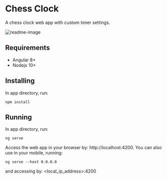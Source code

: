 # Chess Clock

A chess clock web app with custom timer settings.

![readme-image](https://user-images.githubusercontent.com/17503393/140434323-4f19c0c7-be72-4869-a8d5-321bb6344d4c.png)

## Requirements

- Angular 8+
- Nodejs 10+

## Installing

In app directory, run:
```
npm install
```

## Running

In app directory, run:
```
ng serve
```

Access the web app in your browser by: http://localhost:4200. You can also use in your mobile, running:
```
ng serve --host 0.0.0.0
```

and accessing by: \<local_ip_address\>:4200
